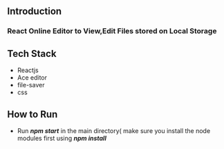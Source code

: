 
## Introduction

### React Online Editor to View,Edit Files stored on Local Storage

## Tech Stack
* Reactjs
* Ace editor
* file-saver
* css

## How to Run
* Run ***npm start*** in the main directory( make sure you install the node modules first using ***npm install***

